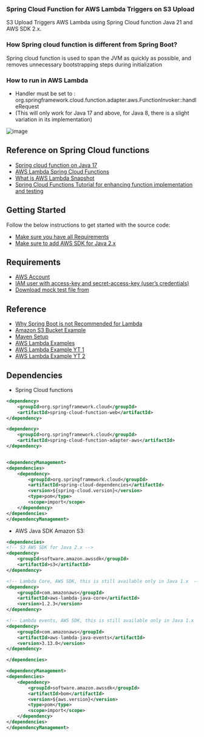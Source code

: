 ### Spring Cloud Function for AWS Lambda Triggers on S3 Upload

S3 Upload Triggers AWS Lambda using Spring Cloud function Java 21 and AWS SDK 2.x.

### How Spring cloud function is different from Spring Boot?

Spring cloud function is used to span the JVM as quickly as possible, and removes unnecessary bootstrapping steps during initialization

### How to run in AWS Lambda

- Handler must be set to : org.springframework.cloud.function.adapter.aws.FunctionInvoker::handleRequest
- (This will only work for Java 17 and above, for Java 8, there is a slight variation in its implementation)

![image](https://github.com/user-attachments/assets/8adcc594-d929-4c40-a80d-be66a124a795)

## Reference on Spring Cloud functions

- [Spring cloud function on Java 17](https://youtu.be/bxK4GscuVgs)
- [AWS Lambda Spring Cloud Functions](https://www.danvega.dev/blog/aws-lambda-snapstart-spring)
- [What is AWS Lambda Snapshot](https://docs.aws.amazon.com/lambda/latest/dg/snapstart.html)
- [Spring Cloud Functions Tutorial for enhancing function implementation and testing](https://www.youtube.com/watch?v=dotPoJXXdQc)

## Getting Started

Follow the below instructions to get started with the source code:
- [Make sure you have all Requirements](#requirements)
- [Make sure to add AWS SDK for Java 2.x ](#Dependencies)

## Requirements

- [AWS Account](https://aws.amazon.com/console/)
- [IAM user with access-key and secret-access-key (user’s credentials)](https://lightsail.aws.amazon.com/ls/docs/en_us/articles/amazon-lightsail-managing-access-for-an-iam-user)
- [Download mock test file from](https://www.mockaroo.com/)


## Reference

- [Why Spring Boot is not Recommended for Lambda](https://www.reddit.com/r/java/comments/y4kuvr/is_anyone_using_java_spring_boot_in_aws_lambda/)
- [Amazon S3 Bucket Example](https://docs.aws.amazon.com/code-library/latest/ug/java_2_s3_code_examples.html)
- [Maven Setup](https://docs.aws.amazon.com/sdk-for-java/latest/developer-guide/setup-project-maven.html)
- [AWS Lambda Examples](https://docs.aws.amazon.com/sdk-for-java/latest/developer-guide/java_lambda_code_examples.html)
- [AWS Lambda Example YT 1](https://www.youtube.com/watch?v=3oV4Nj_ruOA)
- [AWS Lambda Example YT 2](https://www.youtube.com/watch?v=wk8Lk8R7Pck&t=3s)


## Dependencies

- Spring Cloud functions


```xml
<dependency>
    <groupId>org.springframework.cloud</groupId>
    <artifactId>spring-cloud-function-web</artifactId>
</dependency>

<dependency>
    <groupId>org.springframework.cloud</groupId>
    <artifactId>spring-cloud-function-adapter-aws</artifactId>
</dependency>


<dependencyManagement>
<dependencies>
    <dependency>
        <groupId>org.springframework.cloud</groupId>
        <artifactId>spring-cloud-dependencies</artifactId>
        <version>${spring-cloud.version}</version>
        <type>pom</type>
        <scope>import</scope>
    </dependency>
</dependencies>
</dependencyManagement>
```


- AWS Java SDK Amazon S3:

```xml
<dependencies>
<!-- S3 AWS SDK for Java 2.x -->
<dependency>
    <groupId>software.amazon.awssdk</groupId>
    <artifactId>s3</artifactId>
</dependency>

<!-- Lambda Core, AWS SDK, this is still available only in Java 1.x  -->
<dependency>
    <groupId>com.amazonaws</groupId>
    <artifactId>aws-lambda-java-core</artifactId>
    <version>1.2.3</version>
</dependency>

<!-- Lambda events, AWS SDK, this is still available only in Java 1.x  -->
<dependency>
    <groupId>com.amazonaws</groupId>
    <artifactId>aws-lambda-java-events</artifactId>
    <version>3.13.0</version>
</dependency>

</dependencies>

<dependencyManagement>
<dependencies>
    <dependency>
        <groupId>software.amazon.awssdk</groupId>
        <artifactId>bom</artifactId>
        <version>${aws.version}</version>
        <type>pom</type>
        <scope>import</scope>
    </dependency>
</dependencies>
</dependencyManagement>
```




